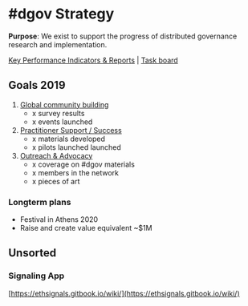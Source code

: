 # \#dgov Strategy

**Purpose**: We exist to support the progress of distributed governance research and implementation.

[Key Performance Indicators & Reports](https://docs.google.com/spreadsheets/d/1B0XGN2uMeStBHcOcr0VySbSzYz_V67zmKCjJ-NBwvNU/edit?usp=sharing)  \|  [Task board](https://trello.com/b/CIKoPoBt/q1-2019)

## Goals 2019

1. [Global community building](community-building.md)
   * x survey results
   * x events launched
2. [Practitioner Support / Success ](practitioner-support-success.md)
   * x materials developed
   * x pilots launched launched
3. [Outreach & Advocacy](advocacy-and-education.md)
   * x coverage on \#dgov materials
   * x members in the network
   * x pieces of art

### Longterm plans

* Festival in Athens 2020
* Raise and create value equivalent ~$1M

## Unsorted

### Signaling App

[https://ethsignals.gitbook.io/wiki/](https://ethsignals.gitbook.io/wiki/)

